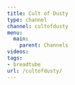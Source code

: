 ```yaml
---
title: Cult of Dusty
type: channel
channel: cultofdusty
menu:
  main:
    parent: Channels
videos:
tags:
- breadtube
url: /cultofdusty/
---
```

